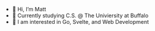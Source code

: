 - 👋 Hi, I’m Matt
- 🌱 Currently studying C.S. @ The Univiersity at Buffalo
- :star2: I am interested in Go, Svelte, and Web Development
